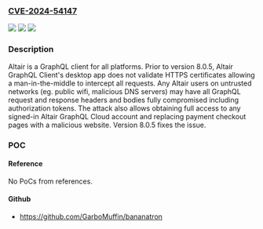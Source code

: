 ### [CVE-2024-54147](https://cve.mitre.org/cgi-bin/cvename.cgi?name=CVE-2024-54147)
![](https://img.shields.io/static/v1?label=Product&message=altair&color=blue)
![](https://img.shields.io/static/v1?label=Version&message=%3D%20%3C%208.0.5%20&color=brighgreen)
![](https://img.shields.io/static/v1?label=Vulnerability&message=CWE-295%3A%20Improper%20Certificate%20Validation&color=brighgreen)

### Description

Altair is a GraphQL client for all platforms. Prior to version 8.0.5, Altair GraphQL Client's desktop app does not validate HTTPS certificates allowing a man-in-the-middle to intercept all requests. Any Altair users on untrusted networks (eg. public wifi, malicious DNS servers) may have all GraphQL request and response headers and bodies fully compromised including authorization tokens. The attack also allows obtaining full access to any signed-in Altair GraphQL Cloud account and replacing payment checkout pages with a malicious website. Version 8.0.5 fixes the issue.

### POC

#### Reference
No PoCs from references.

#### Github
- https://github.com/GarboMuffin/bananatron

